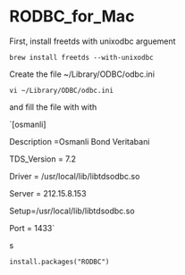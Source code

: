 # RODBC_for_Mac

First, install freetds with unixodbc arguement

`brew install freetds --with-unixodbc`

Create the file ~/Library/ODBC/odbc.ini 

`vi ~/Library/ODBC/odbc.ini`

and fill the file with with 

`[osmanli]

Description =Osmanli Bond Veritabani

TDS_Version = 7.2

Driver = /usr/local/lib/libtdsodbc.so

Server = 212.15.8.153

Setup=/usr/local/lib/libtdsodbc.so

Port = 1433`

s

`install.packages("RODBC")`

